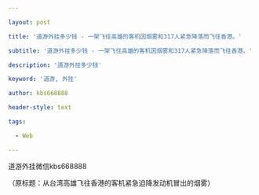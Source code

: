 ---
layout: post
title: '道游外挂多少钱 - 一架飞往高雄的客机因烟雾和317人紧急降落而飞往香港。'
subtitle: '道游外挂多少钱 - 一架飞往高雄的客机因烟雾和317人紧急降落而飞往香港。'
description: '道游外挂多少钱'
keyword: '道游, 外挂'
author: kbs668888
header-style: text
tags:
  - Web
---
道游外挂微信kbs668888

（原标题：从台湾高雄飞往香港的客机紧急迫降发动机冒出的烟雾）

